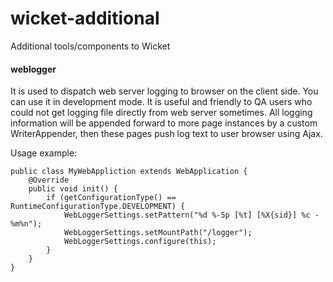 wicket-additional
=================

Additional tools/components to Wicket

#### weblogger
It is used to dispatch web server logging to browser on the client side. You can use it in development mode. It is useful and friendly to QA users who could not get logging file directly from web server sometimes. All logging information will be appended forward to more page instances by a custom WriterAppender, then these pages push log text to user browser using Ajax.

Usage example:

	public class MyWebAppliction extends WebApplication {
		@Override
		public void init() {
			if (getConfigurationType() == RuntimeConfigurationType.DEVELOPMENT) {
				WebLoggerSettings.setPattern("%d %-5p [%t] [%X{sid}] %c - %m%n");
				WebLoggerSettings.setMountPath("/logger");
				WebLoggerSettings.configure(this);
			}
		}
	}
